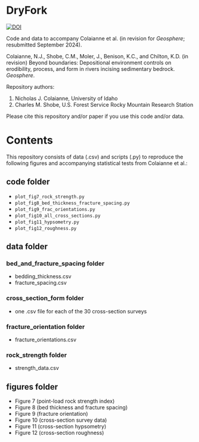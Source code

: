 # DryFork

[![DOI](https://zenodo.org/badge/DOI/10.5281/zenodo.13840741.svg)](https://doi.org/10.5281/zenodo.13840741)

Code and data to accompany Colaianne et al. (in revision for *Geosphere*; resubmitted September 2024).

Colaianne, N.J., Shobe, C.M., Moler, J., Benison, K.C., and Chilton, K.D. (in revision) Beyond boundaries: Depositional environment controls on erodibility, process, and form in rivers incising sedimentary bedrock. *Geosphere*.

Repository authors: 
1. Nicholas J. Colaianne, University of Idaho
2. Charles M. Shobe, U.S. Forest Service Rocky Mountain Research Station

Please cite this repository and/or paper if you use this code and/or data.

# Contents

This repository consists of data (.csv) and scripts (.py) to reproduce the following figures and accompanying statistical tests from Colaianne et al.:

## code folder
- `plot_fig7_rock_strength.py`
- `plot_fig8_bed_thickness_fracture_spacing.py`
- `plot_fig9_frac_orientations.py`
- `plot_fig10_all_cross_sections.py`
- `plot_fig11_hypsometry.py`
- `plot_fig12_roughness.py`

## data folder
### bed_and_fracture_spacing folder
- bedding_thickness.csv
- fracture_spacing.csv

### cross_section_form folder
- one .csv file for each of the 30 cross-section surveys

### fracture_orientation folder
- fracture_orientations.csv

### rock_strength folder
- strength_data.csv

## figures folder
- Figure 7 (point-load rock strength index)
- Figure 8 (bed thickness and fracture spacing)
- Figure 9 (fracture orientation)
- Figure 10 (cross-section survey data)
- Figure 11 (cross-section hypsometry)
- Figure 12 (cross-section roughness)
